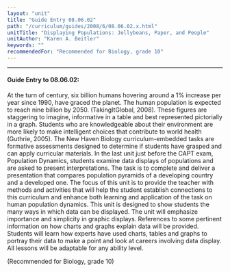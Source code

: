 ```yaml
---
layout: "unit"
title: "Guide Entry 08.06.02"
path: "/curriculum/guides/2008/6/08.06.02.x.html"
unitTitle: "Displaying Populations: Jellybeans, Paper, and People"
unitAuthor: "Karen A. Beitler"
keywords: ""
recommendedFor: "Recommended for Biology, grade 10"
---
```

<body>
<hr/>
<h4>
Guide Entry to 08.06.02:
</h4>
<p>
At the turn of century, six billion humans hovering around a 1% increase per year since 1990, have graced the planet. The human population is expected to reach nine billion by 2050. (TakingItGlobal, 2008). These figures are staggering to imagine, informative in a table and best represented pictorially in a graph. Students who are knowledgeable about their environment are more likely to make intelligent choices that contribute to world health (Guthrie, 2005). The New Haven Biology curriculum-embedded tasks are formative assessments designed to determine if students have grasped and can apply curricular materials. In the last unit just before the CAPT exam, Population Dynamics, students examine data displays of populations and are asked to present interpretations. The task is to complete and deliver a presentation that compares population pyramids of a developing country and a developed one. The focus of this unit is to provide the teacher with methods and activities that will help the student establish connections to this curriculum and enhance both learning and application of the task on human population dynamics. This unit is designed to show students the many ways in which data can be displayed. The unit will emphasize importance and simplicity in graphic displays. References to some pertinent information on how charts and graphs explain data will be provided. Students will learn how experts have used charts, tables and graphs to portray their data to make a point and look at careers involving data display. All lessons will be adaptable for any ability level.
</p>
<p>
(Recommended for Biology, grade 10)
</p>
</body>